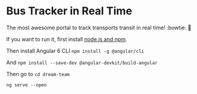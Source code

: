 # Bus Tracker in Real Time

The most awesome portal to track transports transit in real time! :bowtie: :bus:

If you want to run it, first install  [node.js and npm](https://nodejs.org/en/download/).

Then install Angular 6 CLI `npm install -g @angular/cli`

And `npm install --save-dev @angular-devkit/build-angular`

Then go to
`cd dream-team`

`ng serve --open`
